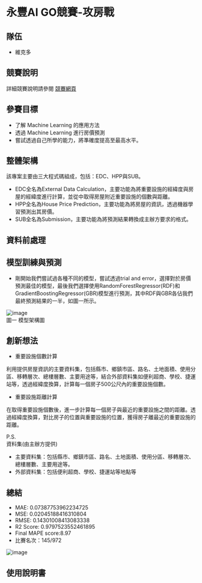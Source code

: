 # 永豐AI GO競賽-攻房戰

## 隊伍
- 維克多

## 競賽說明
詳細競賽說明請參閱 [競賽網頁](https://tbrain.trendmicro.com.tw/Competitions/Details/30)

## 參賽目標
- 了解 Machine Learning 的應用方法
- 透過 Machine Learning 進行房價預測
- 嘗試透過自己所學的能力，將準確度提高至最高水平。

## 整體架構
該專案主要由三大程式碼組成，包括：EDC、HPP與SUB。
- EDC全名為External Data Calculation，主要功能為將重要設施的經緯度與房屋的經緯度進行計算，並從中取得房屋附近重要設施的個數與距離。
- HPP全名為House Price Prediction，主要功能為將房屋的資訊，透過機器學習預測出其房價。
- SUB全名為Submission，主要功能為將預測結果轉換成主辦方要求的格式。

## 資料前處理

## 模型訓練與預測
- 剛開始我們嘗試過各種不同的模型，嘗試透過trial and error，選擇對於房價預測最佳的模型，最後我們選擇使用RandomForestRegressor(RDF)和GradientBoostingRegressor(GBR)模型進行預測，其中RDF與GBR各佔我們最終預測結果的一半，如圖一所示。

![image](https://github.com/YumingChennn/HousePricePrediction/assets/126893165/400dec84-faca-4f98-a023-e8fe300a2035)  
圖一 模型架構圖


## 創新想法
- 重要設施個數計算

利用提供房屋資訊的主要資料集，包括縣市、鄉鎮市區、路名、土地面積、使用分區、移轉層次、總樓層數、主要用途等，結合外部資料集如便利超商、學校、捷運站等，透過經緯度換算，計算每一個房子500公尺內的重要設施個數。

- 重要設施距離計算

在取得重要設施個數後，進一步計算每一個房子與最近的重要設施之間的距離。透過經緯度換算，對比房子的位置與重要設施的位置，獲得房子離最近的重要設施的距離。

P.S.  
資料集(由主辦方提供)
- 主要資料集：包括縣市、鄉鎮市區、路名、土地面積、使用分區、移轉層次、總樓層數、主要用途等。
- 外部資料集：包括便利超商、學校、捷運站等地點等

## 總結
- MAE: 0.07387753962234725
- MSE: 0.02045188416310804
- RMSE: 0.14301008413083338
- R2 Score: 0.9797523552461895
- Final MAPE score:8.97
- 比賽名次：145/972

![image](https://github.com/YumingChennn/HousePricePrediction/assets/126893165/5fd45c30-866a-4261-81e6-b2e5e6bc0eca)


## 使用說明書
